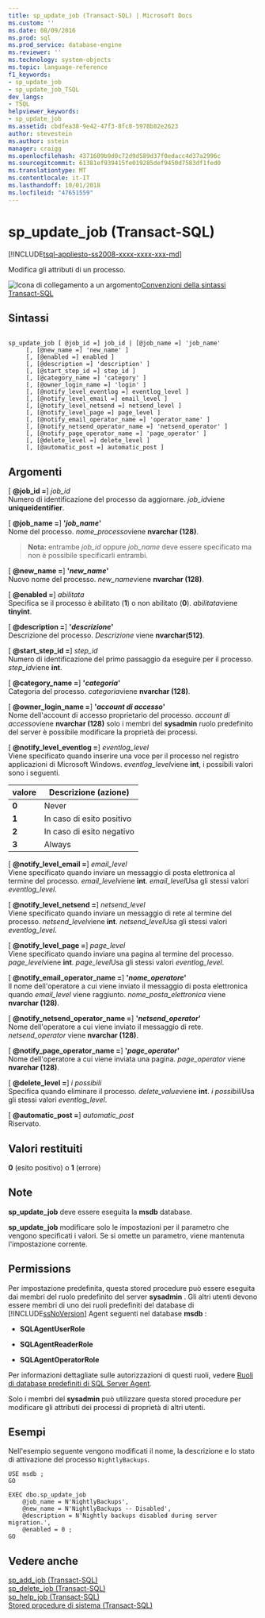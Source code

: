 ```yaml
---
title: sp_update_job (Transact-SQL) | Microsoft Docs
ms.custom: ''
ms.date: 08/09/2016
ms.prod: sql
ms.prod_service: database-engine
ms.reviewer: ''
ms.technology: system-objects
ms.topic: language-reference
f1_keywords:
- sp_update_job
- sp_update_job_TSQL
dev_langs:
- TSQL
helpviewer_keywords:
- sp_update_job
ms.assetid: cbdfea38-9e42-47f3-8fc8-5978b82e2623
author: stevestein
ms.author: sstein
manager: craigg
ms.openlocfilehash: 4371609b9d0c72d9d589d37f0edacc4d37a2996c
ms.sourcegitcommit: 61381ef939415fe019285def9450d7583df1fed0
ms.translationtype: MT
ms.contentlocale: it-IT
ms.lasthandoff: 10/01/2018
ms.locfileid: "47651559"
---
```

# <a name="spupdatejob-transact-sql"></a>sp_update_job (Transact-SQL)
[!INCLUDE[tsql-appliesto-ss2008-xxxx-xxxx-xxx-md](../../includes/tsql-appliesto-ss2008-xxxx-xxxx-xxx-md.md)]

  Modifica gli attributi di un processo.  
  

  
 ![Icona di collegamento a un argomento](../../database-engine/configure-windows/media/topic-link.gif "Icona di collegamento a un argomento")[Convenzioni della sintassi Transact-SQL](../../t-sql/language-elements/transact-sql-syntax-conventions-transact-sql.md)  
  
## <a name="syntax"></a>Sintassi  
  
```  
  
sp_update_job [ @job_id =] job_id | [@job_name =] 'job_name'  
     [, [@new_name =] 'new_name' ]   
     [, [@enabled =] enabled ]  
     [, [@description =] 'description' ]   
     [, [@start_step_id =] step_id ]  
     [, [@category_name =] 'category' ]   
     [, [@owner_login_name =] 'login' ]  
     [, [@notify_level_eventlog =] eventlog_level ]  
     [, [@notify_level_email =] email_level ]  
     [, [@notify_level_netsend =] netsend_level ]  
     [, [@notify_level_page =] page_level ]  
     [, [@notify_email_operator_name =] 'operator_name' ]  
     [, [@notify_netsend_operator_name =] 'netsend_operator' ]  
     [, [@notify_page_operator_name =] 'page_operator' ]  
     [, [@delete_level =] delete_level ]   
     [, [@automatic_post =] automatic_post ]  
```  
  
## <a name="arguments"></a>Argomenti  
 [ **@job_id =**] *job_id*  
 Numero di identificazione del processo da aggiornare. *job_id*viene **uniqueidentifier**.  
  
 [ **@job_name =**] **'***job_name***'**  
 Nome del processo. *nome_processo*viene **nvarchar (128)**.  
  
> **Nota:** entrambe *job_id* oppure *job_name* deve essere specificato ma non è possibile specificarli entrambi.  
  
 [ **@new_name =**] **'***new_name***'**  
 Nuovo nome del processo. *new_name*viene **nvarchar (128)**.  
  
 [  **@enabled =**] *abilitata*  
 Specifica se il processo è abilitato (**1**) o non abilitato (**0**). *abilitata*viene **tinyint**.  
  
 [  **@description =**] **'***descrizione***'**  
 Descrizione del processo. *Descrizione* viene **nvarchar(512)**.  
  
 [ **@start_step_id =**] *step_id*  
 Numero di identificazione del primo passaggio da eseguire per il processo. *step_id*viene **int**.  
  
 [  **@category_name =**] **'***categoria***'**  
 Categoria del processo. *categoria*viene **nvarchar (128)**.  
  
 [  **@owner_login_name =**] **'***account di accesso***'**  
 Nome dell'account di accesso proprietario del processo. *account di accesso*viene **nvarchar (128)** solo i membri del **sysadmin** ruolo predefinito del server è possibile modificare la proprietà dei processi.  
  
 [  **@notify_level_eventlog =**] *eventlog_level*  
 Viene specificato quando inserire una voce per il processo nel registro applicazioni di Microsoft Windows. *eventlog_level*viene **int**, i possibili valori sono i seguenti.  
  
|valore|Descrizione (azione)|  
|-----------|----------------------------|  
|**0**|Never|  
|**1**|In caso di esito positivo|  
|**2**|In caso di esito negativo|  
|**3**|Always|  
  
 [  **@notify_level_email =**] *email_level*  
 Viene specificato quando inviare un messaggio di posta elettronica al termine del processo. *email_level*viene **int**. *email_level*Usa gli stessi valori *eventlog_level*.  
  
 [ **@notify_level_netsend =**] *netsend_level*  
 Viene specificato quando inviare un messaggio di rete al termine del processo. *netsend_level*viene **int**. *netsend_level*Usa gli stessi valori *eventlog_level*.  
  
 [  **@notify_level_page =**] *page_level*  
 Viene specificato quando inviare una pagina al termine del processo. *page_level*viene **int**. *page_level*Usa gli stessi valori *eventlog_level*.  
  
 [  **@notify_email_operator_name =**] **'***nome_operatore***'**  
 Il nome dell'operatore a cui viene inviato il messaggio di posta elettronica quando *email_level* viene raggiunto. *nome_posta_elettronica* viene **nvarchar (128)**.  
  
 [  **@notify_netsend_operator_name =**] **'***netsend_operator***'**  
 Nome dell'operatore a cui viene inviato il messaggio di rete. *netsend_operator* viene **nvarchar (128)**.  
  
 [  **@notify_page_operator_name =**] **'***page_operator***'**  
 Nome dell'operatore a cui viene inviata una pagina. *page_operator* viene **nvarchar (128)**.  
  
 [  **@delete_level =**] *i possibili*  
 Specifica quando eliminare il processo. *delete_value*viene **int**. *i possibili*Usa gli stessi valori *eventlog_level*.  
  
 [  **@automatic_post =**] *automatic_post*  
 Riservato.  
  
## <a name="return-code-values"></a>Valori restituiti  
 **0** (esito positivo) o **1** (errore)  
  
## <a name="remarks"></a>Note  
 **sp_update_job** deve essere eseguita la **msdb** database.  
  
 **sp_update_job** modificare solo le impostazioni per il parametro che vengono specificati i valori. Se si omette un parametro, viene mantenuta l'impostazione corrente.  
  
## <a name="permissions"></a>Permissions  
 Per impostazione predefinita, questa stored procedure può essere eseguita dai membri del ruolo predefinito del server **sysadmin** . Gli altri utenti devono essere membri di uno dei ruoli predefiniti del database di [!INCLUDE[ssNoVersion](../../includes/ssnoversion-md.md)] Agent seguenti nel database **msdb** :  
  
-   **SQLAgentUserRole**  
  
-   **SQLAgentReaderRole**  
  
-   **SQLAgentOperatorRole**  
  
 Per informazioni dettagliate sulle autorizzazioni di questi ruoli, vedere [Ruoli di database predefiniti di SQL Server Agent](../../ssms/agent/sql-server-agent-fixed-database-roles.md).  
  
 Solo i membri del **sysadmin** può utilizzare questa stored procedure per modificare gli attributi dei processi di proprietà di altri utenti.  
  
## <a name="examples"></a>Esempi  
 Nell'esempio seguente vengono modificati il nome, la descrizione e lo stato di attivazione del processo `NightlyBackups`.  
  
```  
USE msdb ;  
GO  
  
EXEC dbo.sp_update_job  
    @job_name = N'NightlyBackups',  
    @new_name = N'NightlyBackups -- Disabled',  
    @description = N'Nightly backups disabled during server migration.',  
    @enabled = 0 ;  
GO  
```  
  
## <a name="see-also"></a>Vedere anche  
 [sp_add_job &#40;Transact-SQL&#41;](../../relational-databases/system-stored-procedures/sp-add-job-transact-sql.md)   
 [sp_delete_job &#40;Transact-SQL&#41;](../../relational-databases/system-stored-procedures/sp-delete-job-transact-sql.md)   
 [sp_help_job &#40;Transact-SQL&#41;](../../relational-databases/system-stored-procedures/sp-help-job-transact-sql.md)   
 [Stored procedure di sistema &#40;Transact-SQL&#41;](../../relational-databases/system-stored-procedures/system-stored-procedures-transact-sql.md)  
  
  
